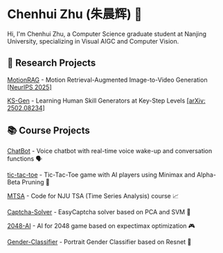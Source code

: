 # Chenhui Zhu (朱晨辉) 👋

Hi, I'm Chenhui Zhu, a Computer Science graduate student at Nanjing University, specializing in Visual AIGC and Computer Vision.

## 🔬 Research Projects

[MotionRAG](https://github.com/MCG-NJU/MotionRAG) - Motion Retrieval-Augmented Image-to-Video Generation [[NeurIPS 2025]](https://neurips.cc/virtual/2025/poster/115107) 

[KS-Gen](https://github.com/MCG-NJU/KS-Gen) - Learning Human Skill Generators at Key-Step Levels  [[arXiv: 2502.08234]](https://arxiv.org/abs/2502.08234)

## 📚 Course Projects
[ChatBot](https://github.com/flateon/ChatBot) - Voice chatbot with real-time voice wake-up and conversation functions 🗣️

[tic-tac-toe](https://github.com/flateon/tic-tac-toe) - Tic-Tac-Toe game with AI players using Minimax and Alpha-Beta Pruning 🎯

[MTSA](https://github.com/flateon/MTSA) - Code for NJU TSA (Time Series Analysis) course 📈

[Captcha-Solver](https://github.com/flateon/Captcha-Solver) - EasyCaptcha solver based on PCA and SVM 🔐

[2048-AI](https://github.com/flateon/2048-AI) - AI for 2048 game based on expectimax optimization 🎮

[Gender-Classifier](https://github.com/flateon/Gender-Classifier) - Portrait Gender Classifier based on Resnet 👤
